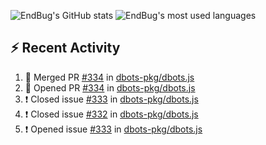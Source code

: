 ![EndBug's GitHub stats](https://github-readme-stats.vercel.app/api?username=endbug&show_icons=true&theme=dark)
![EndBug's most used languages](https://github-readme-stats.vercel.app/api/top-langs/?username=endbug&layout=compact&theme=dark)

## ⚡ Recent Activity

<!--START_SECTION:activity-->
1. 🎉 Merged PR [#334](https://github.com//dbots-pkg/dbots.js/pull/334) in [dbots-pkg/dbots.js](https://github.com//dbots-pkg/dbots.js)
2. 💪 Opened PR [#334](https://github.com//dbots-pkg/dbots.js/pull/334) in [dbots-pkg/dbots.js](https://github.com//dbots-pkg/dbots.js)
3. ❗️ Closed issue [#333](https://github.com//dbots-pkg/dbots.js/issues/333) in [dbots-pkg/dbots.js](https://github.com//dbots-pkg/dbots.js)
4. ❗️ Closed issue [#332](https://github.com//dbots-pkg/dbots.js/issues/332) in [dbots-pkg/dbots.js](https://github.com//dbots-pkg/dbots.js)
5. ❗️ Opened issue [#333](https://github.com//dbots-pkg/dbots.js/issues/333) in [dbots-pkg/dbots.js](https://github.com//dbots-pkg/dbots.js)
<!--END_SECTION:activity-->
